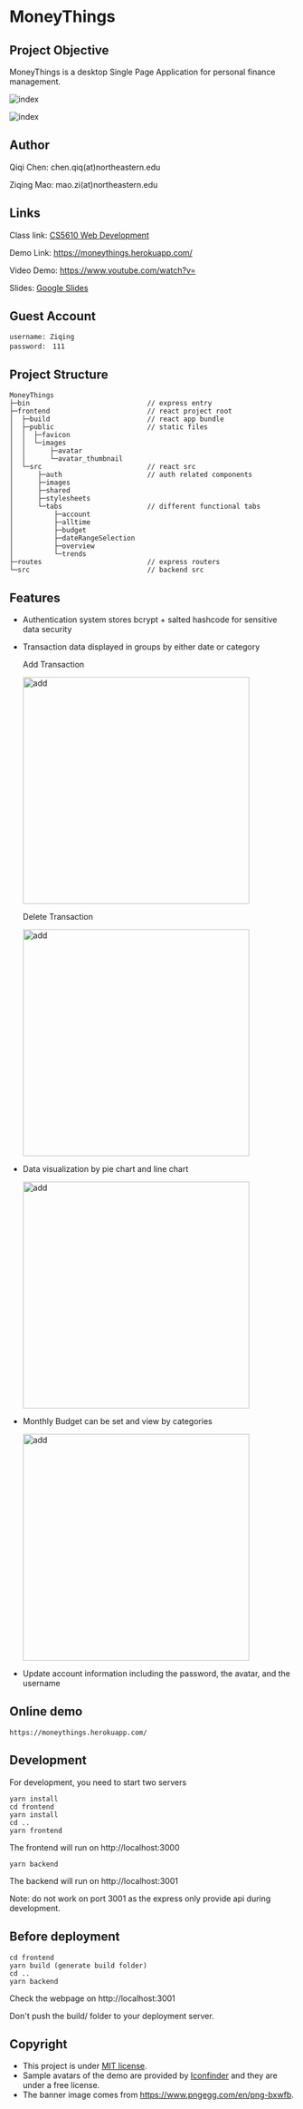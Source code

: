 # MoneyThings

## Project Objective

MoneyThings is a desktop Single Page Application for personal finance management.

![index](./assets/landing.jpg)

![index](./assets/index.jpg)

## Author
Qiqi Chen: chen.qiq(at)northeastern.edu

Ziqing Mao: mao.zi(at)northeastern.edu

## Links

Class link: [CS5610 Web Development](https://johnguerra.co/classes/webDevelopment_spring_2021/)

Demo Link: https://moneythings.herokuapp.com/

Video Demo: https://www.youtube.com/watch?v=

Slides: [Google Slides](https://docs.google.com/presentation/d/1y_3bIUTJU2RH0gSmEjfV3OPCCm_Lu_l-Vt82BG1s3_w/edit?ts=60740999)

## Guest Account

```
username: Ziqing
password:　111
```

## Project Structure

```
MoneyThings
├─bin                             // express entry
├─frontend                        // react project root
│  ├─build                        // react app bundle
│  ├─public                       // static files
│  │  ├─favicon
│  │  └─images
│  │      ├─avatar
│  │      └─avatar_thumbnail
│  └─src                          // react src
│      ├─auth                     // auth related components
│      ├─images
│      ├─shared
│      ├─stylesheets
│      └─tabs                     // different functional tabs
│          ├─account
│          ├─alltime
│          ├─budget
│          ├─dateRangeSelection
│          ├─overview
│          └─trends
├─routes                          // express routers
└─src                             // backend src
```

## Features

- Authentication system stores bcrypt + salted hashcode for sensitive data security
- Transaction data displayed in groups by either date or category

  Add Transaction

  <img src="./assets/AddTransaction.gif" height="400" alt="add" style="margin-right: 5%"></img>

  Delete Transaction

  <img src="./assets/DeleteTransaction.gif" height="400" alt="add" style="margin-right: 5%"></img>

- Data visualization by pie chart and line chart

  <img src="./assets/Trend.gif" height="400" alt="add" style="margin-right: 5%"></img>

- Monthly Budget can be set and view by categories

  <img src="./assets/Budget.gif" height="400" alt="add" style="margin-right: 5%"></img>

- Update account information including the password, the avatar, and the username

## Online demo

```https://moneythings.herokuapp.com/```

## Development

For development, you need to start two servers
```
yarn install
cd frontend
yarn install
cd ..
yarn frontend
```
The frontend will run on http://localhost:3000
```
yarn backend
```
The backend will run on http://localhost:3001

Note: do not work on port 3001 as the express only provide api during development.

## Before deployment

```
cd frontend
yarn build (generate build folder)
cd ..
yarn backend
```
Check the webpage on http://localhost:3001

Don't push the build/ folder to your deployment server.

## Copyright
- This project is under [MIT license](./LICENSE).
- Sample avatars of the demo are provided by [Iconfinder](https://www.iconfinder.com/iconsets/business-avatar-1) and they are under a free license.
- The banner image comes from https://www.pngegg.com/en/png-bxwfb.